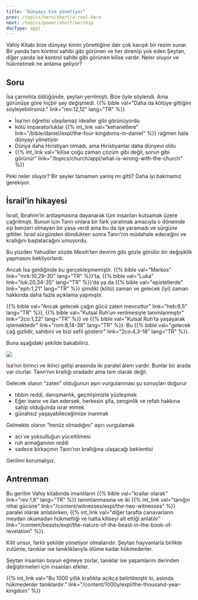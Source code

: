 ```yaml
---
title: "Dünyayı kim yönetiyor"
prev: /topics/hero/short/a-real-hero
next: /topics/power/short/worship
docType: appl
---
```


Vahiy Kitabı bize dünyayı kimin yönettiğine dair çok karışık bir resim sunar. Bir yanda tam kontrol sahibi gibi görünen ve her direnişi yok eden Şeytan, diğer yanda ise kontrol sahibi gibi görünen kilise vardır. Neler oluyor ve hükmetmek ne anlama geliyor?

## Soru

<a name="b314"></a>
İsa çarmıhta öldüğünde, şeytan yenilmişti. Bize öyle söylendi. Ama görünüşe göre hiçbir şey değişmedi. {{% bible val="Daha da kötüye gittiğini söyleyebilirsiniz." link="rev:12,12" lang="TR" %}}

- İsa’nın öğretisi ulaşılamaz idealler gibi görünüyordu
- kötü i̇mparatorluklar {{% int_link val="kehanetlere" link="/bible/daniel/expl/the-four-kingdoms-in-daniel" %}} rağmen hala dünyayi yöneti̇yor
- Dünya daha Hıristiyan olmadı, ama Hıristiyanlar daha dünyevi oldu
- {{% int_link val="kilise çoğu zaman çözüm gibi değil, sorun gibi görünür" link="/topics/church/appl/what-is-wrong-with-the-church" %}}

Peki neler oluyor? Bir şeyler tamamen yanlış mı gitti? Daha iyi bakmamız gerekiyor.

## İsrail’in hikayesi

<a name="3370"></a>
İsrail, İbrahim’in antlaşmasına dayanarak tüm insanları kutsamak üzere çağrılmıştı. Bunun için Tanrı onlara bir fark yaratmak amacıyla o dönemde eşi benzeri olmayan bir yasa verdi ama bu da işe yaramadı ve sürgüne gittiler. İsrail sürgünden döndükten sonra Tanrı’nın müdahale edeceğini ve krallığını başlatacağını umuyordu.

Bu yüzden Yahudiler sözde Mesih’ten devrim gibi gözle görülür bir değişiklik yapmasını bekliyorlardı.

Ancak İsa geldiğinde bu gerçekleşmemiştir. {{% bible val="Markos" link="mrk:10,29-30" lang="TR" %}}’ta, {{% bible val="Luka" link="luk:20,34-35" lang="TR" %}}’da ya da {{% bible val="epistellerde" link="eph:1,21" lang="TR" %}} şimdiki (kötü) zaman ve gelecek (iyi) zaman hakkında daha fazla açıklama yapmıştır.

{{% bible val="Ancak gelecek çağın gücü zaten mevcuttur" link="heb:6,5" lang="TR" %}}, {{% bible val="Kutsal Ruh’un verilmesiyle tanımlanmıştır" link="2co:1,22" lang="TR" %}} ve {{% bible val="Kutsal Ruh’ta yaşayarak işlemektedir" link="rom:8,14-38" lang="TR" %}}. Bu {{% bible val="gelecek çağ gizlidir, sahibini ve bizi sefil gösterir" link="2co:4,3-18" lang="TR" %}}.

Buna aşağıdaki şekilde bakabiliriz.

![](/images/era_tr.jpg)

İsa’nın birinci ve ikinci gelişi arasında iki paralel âlem vardır. Bunlar bir arada var olurlar. Tanrı’nın krallığı oradadır ama tam olarak değil.

Gelecek olanın “zaten” olduğunun aşırı vurgulanması şu sonuçları doğurur

- tıbbın reddi, danışmanlık, geçmişimizle yüzleşmek
- Eğer inanır ve ilan edersek, herkesin şifa, zenginlik ve refah hakkına sahip olduğunda ısrar etmek
- günahsız yaşayabileceğimize inanmak

Gelmekte olanın “henüz olmadığını” aşırı vurgulamak

- acı ve yoksulluğun yüceltilmesi
- ruh armağanının reddi
- sadece birkaçının Tanrı’nın krallığına ulaşacağı beklentisi

Gerilimi korumalıyız.

## Antrenman

<a name="53e2"></a>
Bu gerilim Vahiy kitabında imanlıların {{% bible val="krallar olarak" link="rev:1,6" lang="TR" %}} tanımlanmasına ve iki {{% int_link val="tanığın nihai gücüne" link="/content/witnesses/expl/the-two-witnesses" %}} paralel olarak anlatılırken, {{% int_link val="diğer tarafta canavarların meydan okumadan hükmettiği ve hatta kiliseyi alt ettiği anlatılır" link="/content/beasts/expl/the-nature-of-the-beast-in-the-book-of-revelation" %}}.

Kilit unsur, farklı şekilde yönetiyor olmalarıdır. Şeytan hayvanlarla birlikte zulümle, tanıklar ise tanıklıklarıyla ölüme kadar hükmederler.

Şeytan insanları boyun eğmeye zorlar, tanıklar ise yaşamlarını derinden değiştirmeleri için insanları etkiler.

{{% int_link val="Bu 1000 yıllık krallıkta açıkça belirtilmiştir ki, aslında hükmedenler tanıklardır." link="/content/1000y/expl/the-thousand-year-kingdom" %}}


